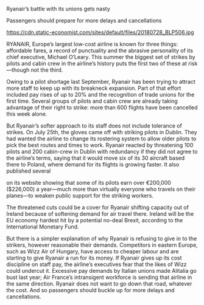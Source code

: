 Ryanair’s battle with its unions gets nasty

Passengers should prepare for more delays and cancellations

https://cdn.static-economist.com/sites/default/files/20180728_BLP506.jpg

RYANAIR, Europe’s largest low-cost airline is known for three things: affordable fares, a record of punctuality and the abrasive personality of its chief executive, Michael O’Leary. This summer the biggest set of strikes by pilots and cabin crew in the airline’s history puts the first two of these at risk—though not the third.

Owing to a pilot shortage last September, Ryanair has been trying to attract more staff to keep up with its breakneck expansion. Part of that effort included pay rises of up to 20% and the recognition of trade unions for the first time. Several groups of pilots and cabin crew are already taking advantage of their right to strike: more than 600 flights have been cancelled this week alone.

But Ryanair’s softer approach to its staff does not include tolerance of strikes. On July 25th, the gloves came off with striking pilots in Dublin. They had wanted the airline to change its rostering system to allow older pilots to pick the best routes and times to work. Ryanair reacted by threatening 100 pilots and 200 cabin-crew in Dublin with redundancy if they did not agree to the airline’s terms, saying that it would move six of its 30 aircraft based there to Poland, where demand for its flights is growing faster. It also published several 

 on its website showing that some of its pilots earn over €200,000 ($226,000) a year—much more than virtually everyone who travels on their planes—to weaken public support for the striking workers.

The threatened cuts could be a cover for Ryanair shifting capacity out of Ireland because of softening demand for air travel there. Ireland will be the EU economy hardest hit by a potential no-deal Brexit, according to the International Monetary Fund.

But there is a simpler explanation of why Ryanair is refusing to give in to the strikers, however reasonable their demands. Competitors in eastern Europe, such as Wizz Air of Hungary, have access to cheaper labour and are starting to give Ryanair a run for its money. If Ryanair gives up its cost discipline on staff pay, the airline’s executives fear that the likes of Wizz could undercut it. Excessive pay demands by Italian unions made Alitalia go bust last year; Air France’s intransigent workforce is sending that airline in the same direction. Ryanair does not want to go down that road, whatever the cost. And so passengers should buckle up for more delays and cancellations.